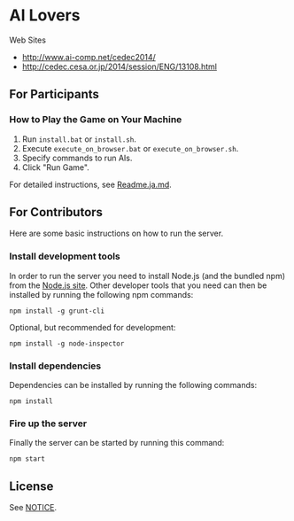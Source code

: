 # AI Lovers

Web Sites
- http://www.ai-comp.net/cedec2014/
- http://cedec.cesa.or.jp/2014/session/ENG/13108.html

## For Participants

### How to Play the Game on Your Machine

1. Run `install.bat` or `install.sh`.
2. Execute `execute_on_browser.bat` or `execute_on_browser.sh`.
3. Specify commands to run AIs.
4. Click "Run Game".

For detailed instructions, see [Readme.ja.md](Readme.ja.md).

## For Contributors
Here are some basic instructions on how to run the server.

### Install development tools
In order to run the server you need to install Node.js (and the bundled npm) from the [Node.js site](http://nodejs.org/).
Other developer tools that you need can then be installed by running the following npm commands:
```
npm install -g grunt-cli
```

Optional, but recommended for development:
```
npm install -g node-inspector
```

### Install dependencies
Dependencies can be installed by running the following commands:
```
npm install
```

### Fire up the server
Finally the server can be started by running this command:
```
npm start
```

## License

See [NOTICE](NOTICE).
